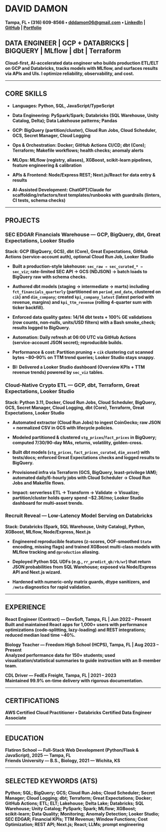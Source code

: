 # **DAVID DAMON**

**Tampa, FL • (316) 609-8566 • dddamon06@gmail.com • [LinkedIn](https://www.linkedin.com/in/drakedamon/) | [GitHub](https://github.com/DrakeDamon) | [Portfolio](https://github.com/DrakeDamon/Portfolio)**

## **DATA ENGINEER | GCP \+ DATABRICKS | BIGQUERY | MLflow | dbt | Terraform**

**Cloud‑first, AI‑accelerated data engineer who builds production ETL/ELT on GCP and Databricks, tracks models with MLflow, and surfaces results via APIs and UIs. I optimize reliability, observability, and cost.**

---

## **CORE SKILLS**

* **Languages: Python, SQL, JavaScript/TypeScript**

* **Data Engineering: PySpark/Spark; Databricks (SQL Warehouse, Unity Catalog, Delta); Data Lakehouse patterns; Pandas**

* **GCP: BigQuery (partition/cluster), Cloud Run Jobs, Cloud Scheduler, GCS, Secret Manager, Cloud Logging**

* **Ops & Orchestration: Docker; GitHub Actions CI/CD; dbt (Core); Terraform; Makefile workflows; health checks; anomaly alerts**

* **MLOps: MLflow (registry, aliases), XGBoost, scikit‑learn pipelines, feature engineering & calibration**

* **APIs & Frontend: Node/Express REST; Next.js/React for data entry & results**

* **AI‑Assisted Development: ChatGPT/Claude for scaffolding/refactors/test templates/runbooks with guardrails (linters, CI tests, schema checks)**

---

## **PROJECTS**

### **SEC EDGAR Financials Warehouse — GCP, BigQuery, dbt, Great Expectations, Looker Studio**

**Stack: GCP (BigQuery, GCS), dbt (Core), Great Expectations, GitHub Actions (service‑account auth), optional Cloud Run Job, Looker Studio**

* **Built a production‑style lakehouse: `sec_raw → sec_curated_* → sec_viz`; rate‑limited SEC API → GCS (NDJSON) → batch loads to BigQuery raw with schema checks.**

* **Authored dbt models (staging → intermediate → marts) including `fct_financials_quarterly` (partitioned on `period_end_date`, clustered on `cik`) and `dim_company`; created `kpi_company_latest` (latest period with revenue, margins) and `kpi_ttm_revenue` (rolling 4‑quarter sum with ticker backfill).**

* **Enforced data quality gates: 14/14 dbt tests \+ 100% GE validations (row counts, non‑nulls, units/USD filters) with a Bash smoke\_check; results logged to BigQuery.**

* **Automation: Daily refresh at 06:00 UTC via GitHub Actions (service‑account JSON secret); reproducible builds.**

* **Performance & cost: Partition pruning \+ `cik` clustering cut scanned bytes \~80–90% on TTM trend queries; Looker Studio stays snappy.**

* **BI: Delivered a Looker Studio dashboard (Overview KPIs \+ TTM revenue trends) powered by `sec_viz` tables.**

### **Cloud‑Native Crypto ETL — GCP, dbt, Terraform, Great Expectations, Looker Studio**

**Stack: Python 3.11, Docker, Cloud Run Jobs, Cloud Scheduler, BigQuery, GCS, Secret Manager, Cloud Logging, dbt (Core), Terraform, Great Expectations, Looker Studio**

* **Automated extractor (Cloud Run Jobs) to ingest CoinGecko; raw JSON \+ normalized CSV in GCS with lifecycle policies.**

* **Modeled partitioned & clustered `stg_prices`/`fact_prices` in BigQuery; computed 7/30/90‑day MAs, returns, volatility, golden‑cross.**

* **Built dbt models (`stg_prices`, `fact_prices_curated`, `dim_asset`) with tests/docs; enforced Great Expectations checks and logged results to BigQuery.**

* **Provisioned infra via Terraform (GCS, BigQuery, least‑privilege IAM); automated daily/6‑hourly jobs with Cloud Scheduler → Cloud Run Jobs and Makefile flows.**

* **Impact: serverless ETL → Transform → Validate → Visualize; partition/cluster holds query spend \~$2.36/mo; Looker Studio dashboard for multi‑asset trends.**

### **Recruit Reveal — Low‑Latency Model Serving on Databricks**

**Stack: Databricks (Spark, SQL Warehouse, Unity Catalog), Python, XGBoost, MLflow, Node/Express, Next.js**

* **Engineered reproducible features (z‑scores, OOF‑smoothed `State` encoding, missing flags) and trained XGBoost multi‑class models with MLflow tracking and `@production` aliasing.**

* **Deployed Python SQL UDFs (e.g., `rr_predict_qb/rb/wr`) that return JSON probabilities from SQL Warehouse; exposed via Node/Express API and Next.js wizard.**

* **Hardened with numeric‑only matrix guards, dtype sanitizers, and `/meta` diagnostics for rapid validation.**

---

## **EXPERIENCE**

**React Engineer (Contract) — DevSoft, Tampa, FL | Jun 2022 – Present**  
 **Built and maintained React apps for 1,000+ users with performance optimizations (code‑splitting, lazy‑loading) and REST integrations; reduced median load time \~40%.**

**Biology Teacher — Freedom High School (HCPS), Tampa, FL | Aug 2023 – Present**  
 **Analyzed performance data for 150+ students; used visualization/statistical summaries to guide instruction with an 8‑member team.**

**CDL Driver — FedEx Freight, Tampa, FL | 2021 – 2023**  
 **Maintained 99.9% on‑time delivery with rigorous documentation.**

---

## **CERTIFICATIONS**

**AWS Certified Cloud Practitioner • Databricks Certified Data Engineer Associate**

---

## **EDUCATION**

**Flatiron School — Full‑Stack Web Development (Python/Flask & JavaScript), 2025 — Tampa, FL**  
 **Friends University — B.S., Biology, 2021 — Wichita, KS**

---

## **SELECTED KEYWORDS (ATS)**

**Python; SQL; BigQuery; GCS; Cloud Run Jobs; Cloud Scheduler; Secret Manager; Cloud Logging; dbt; Terraform; Great Expectations; Docker; GitHub Actions; ETL; ELT; Lakehouse; Delta Lake; Databricks; SQL Warehouse; Unity Catalog; PySpark; Spark; MLflow; XGBoost; scikit‑learn; Data Quality; Monitoring; Anomaly Detection; Looker Studio; SEC EDGAR; Financial KPIs; TTM Revenue; Window Functions; Cost Optimization; REST API; Next.js; React; LLMs; prompt engineering**

